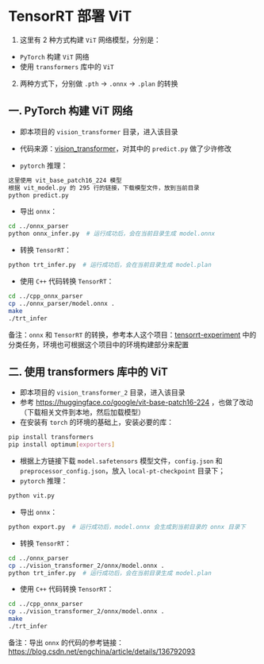 # TensorRT 部署 ViT

1. 这里有 2 种方式构建 `ViT` 网络模型，分别是：

- `PyTorch` 构建 `ViT` 网络
- 使用 `transformers` 库中的 `ViT`

2. 两种方式下，分别做 `.pth` -> `.onnx` -> `.plan` 的转换

## 一. PyTorch 构建 ViT 网络

- 即本项目的 `vision_transformer` 目录，进入该目录

- 代码来源：[vision_transformer](https://github.com/WZMIAOMIAO/deep-learning-for-image-processing/tree/master/pytorch_classification/vision_transformer)，对其中的 `predict.py` 做了少许修改
- `pytorch` 推理：

```bash
这里使用 vit_base_patch16_224 模型
根据 vit_model.py 的 295 行的链接，下载模型文件，放到当前目录
python predict.py
```

- 导出 `onnx`：

```bash
cd ../onnx_parser
python onnx_infer.py  # 运行成功后，会在当前目录生成 model.onnx
```

- 转换 `TensorRT`：

```bash
python trt_infer.py  # 运行成功后，会在当前目录生成 model.plan
```

- 使用 `C++` 代码转换 `TensorRT`：

```bash
cd ../cpp_onnx_parser
cp ../onnx_parser/model.onnx .
make
./trt_infer
```

备注：`onnx` 和 `TensorRT` 的转换，参考本人这个项目：[tensorrt-experiment](https://github.com/emptysoal/tensorrt-experiment) 中的分类任务，环境也可根据这个项目中的环境构建部分来配置

## 二. 使用 transformers 库中的 ViT

- 即本项目的 `vision_transformer_2` 目录，进入该目录
- 参考 https://huggingface.co/google/vit-base-patch16-224 ，也做了改动（下载相关文件到本地，然后加载模型）
- 在安装有 `torch` 的环境的基础上，安装必要的库：

```bash
pip install transformers
pip install optimum[exporters]
```

- 根据上方链接下载 `model.safetensors` 模型文件，`config.json` 和 `preprocessor_config.json`，放入 `local-pt-checkpoint` 目录下；
- `pytorch` 推理：

```bash
python vit.py
```

- 导出 `onnx`：

```bash
python export.py  # 运行成功后，model.onnx 会生成到当前目录的 onnx 目录下
```

- 转换 `TensorRT`：

```bash
cd ../onnx_parser
cp ../vision_transformer_2/onnx/model.onnx .
python trt_infer.py  # 运行成功后，会在当前目录生成 model.plan
```

- 使用 `C++` 代码转换 `TensorRT`：

```bash
cd ../cpp_onnx_parser
cp ../vision_transformer_2/onnx/model.onnx .
make
./trt_infer
```

备注：导出 `onnx` 的代码的参考链接：https://blog.csdn.net/engchina/article/details/136792093
